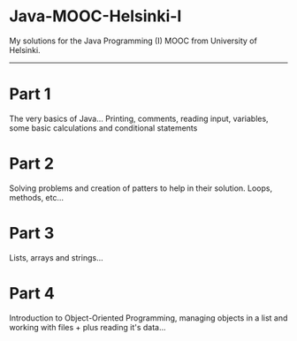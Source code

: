 # Java-MOOC-Helsinki-I

My solutions for the Java Programming (I) MOOC from University of Helsinki.

<hr>

# Part 1
The very basics of Java... Printing, comments, reading input, variables, some basic calculations and conditional statements

# Part 2
Solving problems and creation of patters to help in their solution. Loops, methods, etc...

# Part 3
Lists, arrays and strings...

# Part 4
Introduction to Object-Oriented Programming, managing objects in a list and working with files + plus reading it's data...
